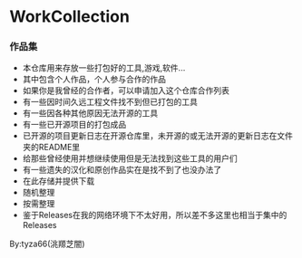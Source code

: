 # WorkCollection
### 作品集
- 本仓库用来存放一些打包好的工具,游戏,软件...
- 其中包含个人作品，个人参与合作的作品
- 如果你是我曾经的合作者，可以申请加入这个仓库合作列表
- 有一些因时间久远工程文件找不到但已打包的工具
- 有一些因各种其他原因无法开源的工具
- 有一些已开源项目的打包成品
- 已开源的项目更新日志在开源仓库里，未开源的或无法开源的更新日志在文件夹的README里
- 给那些曾经使用并想继续使用但是无法找到这些工具的用户们
- 有一些遗失的汉化和原创作品实在是找不到了也没办法了
- 在此存储并提供下载
- 随机整理
- 按需整理
- 鉴于Releases在我的网络环境下不太好用，所以差不多这里也相当于集中的Releases

By:tyza66(洮羱芝闇)